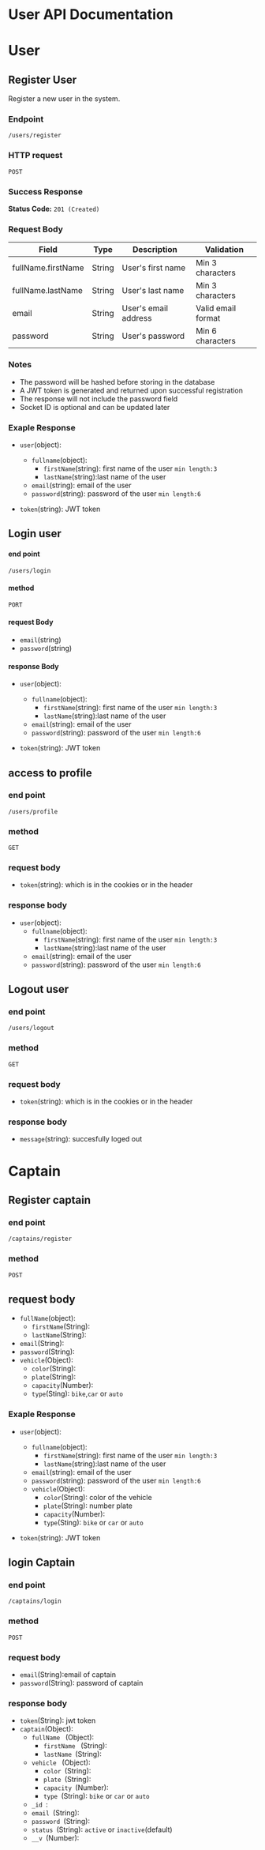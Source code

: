 # User API Documentation
 

# User

 

## Register User
 
Register a new user in the system.

### Endpoint 
`/users/register`

### HTTP request
`POST`

### Success Response
**Status Code:** `201 (Created) `

### Request Body
| Field | Type | Description | Validation |
|-------|------|-------------|------------|
| fullName.firstName | String | User's first name | Min 3 characters |
| fullName.lastName | String | User's last name | Min 3 characters |
| email | String | User's email address | Valid email format |
| password | String | User's password | Min 6 characters |



### Notes
- The password will be hashed before storing in the database
- A JWT token is generated and returned upon successful registration
- The response will not include the password field
- Socket ID is optional and can be updated later 


### Exaple Response
- `user`(object):
    - `fullname`(object):
        - `firstName`(string): first name of the user `min length:3`
        - `lastName`(string):last name of the user
    - `email`(string): email of the user
    - `password`(string): password of the user `min length:6`

- `token`(string): JWT token
 

## Login user
 

#### end point
`/users/login`

#### method
`PORT`

#### request Body

- `email`(string)
- `password`(string)

#### response Body
- `user`(object):
    - `fullname`(object):
        - `firstName`(string): first name of the user `min length:3`
        - `lastName`(string):last name of the user
    - `email`(string): email of the user
    - `password`(string): password of the user `min length:6`

- `token`(string): JWT token
 

## access to profile
 

### end point
`/users/profile `

### method

`GET`

### request body
- `token`(string): which is in the cookies or in the header

### response body
- `user`(object):
    - `fullname`(object):
        - `firstName`(string): first name of the user `min length:3`
        - `lastName`(string):last name of the user
    - `email`(string): email of the user
    - `password`(string): password of the user `min length:6`

 

## Logout user
 

### end point
`/users/logout`

### method
`GET`

### request body
- `token`(string): which is in the cookies or in the header

### response body

-  `message`(string): succesfully loged out


 

# Captain
 

## Register captain
 

### end point
`/captains/register`

### method
`POST`

## request body

- `fullName`(object):
    - `firstName`(String):
    - `lastName`(String):
- `email`(String):
- `password`(String):
- `vehicle`(Object):
    - `color`(String):
    - `plate`(String):
    - `capacity`(Number):
    - `type`(Sting): `bike`,`car` or `auto`

### Exaple Response
- `user`(object):
    - `fullname`(object):
        - `firstName`(string): first name of the user `min length:3`
        - `lastName`(string):last name of the user
    - `email`(string): email of the user
    - `password`(string): password of the user `min length:6`
    - `vehicle`(Object):
        - `color`(String): color of the vehicle
        - `plate`(String): number plate
        - `capacity`(Number):
        - `type`(Sting): `bike` or `car` or `auto` 

- `token`(string): JWT token

## login Captain

### end point
`/captains/login`

### method

`POST`

### request body

-  `email`(String):email of captain
- `password`(String): password of captain

### response body

- `token`(String): jwt token
- `captain`(Object):
    - `fullName ` (Object): 
        - `firstName ` (String):
        - `lastName `(String):  
    - `vehicle ` (Object): 
        - `color `(String):
        - `plate `(String):  
        - `capacity `(Number): 
        - `type `(String): `bike` or `car` or `auto`
    - `_id `:  
    - `email `(String):  
    - `password `(String):  
    - `status `(String): `active` or `inactive`(default)
    - `__v `(Number): 